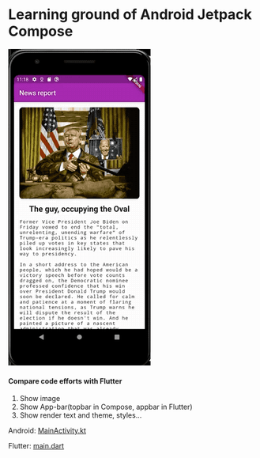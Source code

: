 # Learning ground of Android Jetpack Compose

![](media/demo.gif)

#### Compare code efforts with Flutter

1. Show image
2. Show App-bar(topbar in Compose, appbar in Flutter)
3. Show render text and theme, styles...



Android: [MainActivity.kt](app/src/main/java/com/example/composelambda/MainActivity.kt)

Flutter: [main.dart](flutter_compose_lambda/lib/main.dart)


